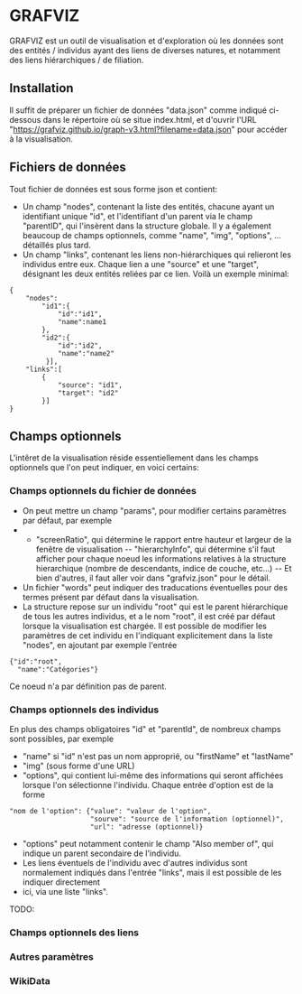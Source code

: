 # GRAFVIZ

GRAFVIZ est un outil de visualisation et d'exploration où les données sont des entités / individus ayant des liens de diverses natures, et notamment des liens hiérarchiques / de filiation. 

## Installation

Il suffit de préparer un fichier de données "data.json" comme indiqué ci-dessous dans le répertoire où se situe index.html, et d'ouvrir l'URL
"https://grafviz.github.io/graph-v3.html?filename=data.json" pour accéder à la visualisation.

## Fichiers de données

Tout fichier de données est sous forme json et contient:
 - Un champ "nodes", contenant la liste des entités, chacune ayant un identifiant unique "id", 
 et l'identifiant d'un parent via le champ "parentID", qui l'insèrent dans la structure globale. 
 Il y a également beaucoup de champs optionnels, comme "name", "img", "options", ... détaillés plus tard.
 - Un champ "links", contenant les liens non-hiérarchiques qui relieront les individus entre eux. 
 Chaque lien a une "source" et une "target", désignant les deux entités reliées par ce lien. Voilà un exemple minimal:

``` 
{
    "nodes":
        "id1":{
            "id":"id1",
            "name":name1
        },
        "id2":{
            "id":"id2",
            "name":"name2"
         }],
    "links":[
        {
            "source": "id1",
            "target": "id2"
        }]
}
``` 

## Champs optionnels

L'intêret de la visualisation réside essentiellement dans les champs optionnels que l'on peut indiquer, en voici certains:

### Champs optionnels du fichier de données

- On peut mettre un champ "params", pour modifier certains paramètres par défaut, par exemple 
- - "screenRatio", qui détermine le rapport entre hauteur et 
largeur de la fenêtre de visualisation
-- "hierarchyInfo", qui détermine s'il faut afficher pour chaque noeud les informations relatives à la structure hierarchique (nombre de descendants, 
indice de couche, etc...)
-- Et bien d'autres, il faut aller voir dans "grafviz.json" pour le détail.
- Un fichier "words" peut indiquer des traducations éventuelles pour des termes présent par défaut dans la visualisation.
- La structure repose sur un individu "root" qui est le parent hiérarchique de tous les autres individus, et a le nom "root", il est créé par 
défaut lorsque la visualisation est chargée. Il est possible de modifier les paramètres de cet individu en l'indiquant explicitement dans la liste
"nodes", en ajoutant par exemple l'entrée 
```
{"id":"root",
  "name":"Catégories"}
  ```
  Ce noeud n'a par définition pas de parent.

### Champs optionnels des individus

En plus des champs obligatoires "id" et "parentId", de nombreux champs sont possibles, par exemple 
- "name" si "id" n'est pas un nom approprié, ou "firstName" et "lastName"
- "img" (sous forme d'une URL)
- "options", qui contient lui-même des informations qui seront affichées lorsque l'on sélectionne l'individu. Chaque entrée d'option est de la forme
```
"nom de l'option": {"value": "valeur de l'option", 
                    "sourve": "source de l'information (optionnel)",
                    "url": "adresse (optionnel)}
```
- "options" peut notamment contenir le champ "Also member of", qui indique un parent secondaire de l'individu.
- Les liens éventuels de l'individu avec d'autres individus sont normalement indiqués dans l'entrée "links", mais il est possible de les indiquer directement
- ici, via une liste "links".


TODO:

### Champs optionnels des liens

### Autres paramètres

### WikiData
